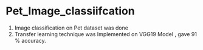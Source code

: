 # Pet_Image_classiifcation

1. Image classification on Pet dataset was done
2. Transfer learning technique was Implemented on VGG19 Model , gave 91 % accuracy.
